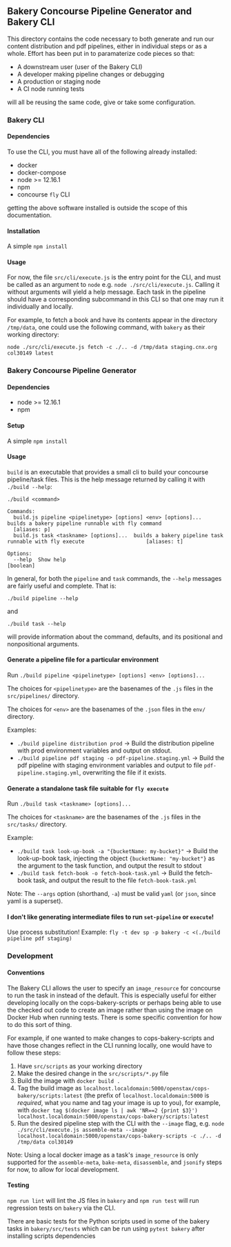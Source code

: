 ## Bakery Concourse Pipeline Generator and Bakery CLI

This directory contains the code necessary to both generate and run our content distribution and pdf pipelines, either in individual steps or as a whole. Effort has been put in to paramaterize code pieces so that:
- A downstream user (user of the Bakery CLI)
- A developer making pipeline changes or debugging
- A production or staging node
- A CI node running tests

will all be reusing the same code, give or take some configuration.

### Bakery CLI

#### Dependencies
To use the CLI, you must have all of the following already installed:
- docker
- docker-compose
- node >= 12.16.1
- npm
- concourse `fly` CLI

getting the above software installed is outside the scope of this documentation.

#### Installation
A simple `npm install`

#### Usage
For now, the file `src/cli/execute.js` is the entry point for the CLI, and must be called as an argument to `node` e.g. `node ./src/cli/execute.js`. Calling it without arguments will yield a help message. Each task in the pipeline should have a corresponding subcommand in this CLI so that one may run it individually and locally.

For example, to fetch a book and have its contents appear in the directory `/tmp/data`, one could use the following command, with `bakery` as their working directory:

`node ./src/cli/execute.js fetch -c ./.. -d /tmp/data staging.cnx.org col30149 latest`

### Bakery Concourse Pipeline Generator

#### Dependencies
- node >= 12.16.1
- npm

#### Setup
A simple `npm install`

#### Usage
`build` is an executable that provides a small cli to build your concourse pipeline/task files. This is the help message returned by calling it with `./build --help`:
```
./build <command>

Commands:
  build.js pipeline <pipelinetype> [options] <env> [options]...  builds a bakery pipeline runnable with fly command
  [aliases: p]
  build.js task <taskname> [options]...  builds a bakery pipeline task runnable with fly execute                    [aliases: t]

Options:
  --help  Show help                                                                                  [boolean]
```

In general, for both the `pipeline` and `task` commands, the `--help` messages are fairly useful and complete. That is:

`./build pipeline --help`

and

`./build task --help`

will provide information about the command, defaults, and its positional and nonpositional arguments.

#### Generate a pipeline file for a particular environment
Run `./build pipeline <pipelinetype> [options] <env> [options]...`

The choices for `<pipelinetype>` are the basenames of the `.js` files in the `src/pipelines/` directory.

The choices for `<env>` are the basenames of the `.json` files in the `env/` directory.

Examples:
- `./build pipeline distribution prod` -> Build the distribution pipeline with prod environment variables and output on stdout.
- `./build pipeline pdf staging -o pdf-pipeline.staging.yml` -> Build the pdf pipeline with staging environment variables and output to file `pdf-pipeline.staging.yml`, overwriting the file if it exists.

#### Generate a standalone task file suitable for `fly execute`
Run `./build task <taskname> [options]...`

The choices for `<taskname>` are the basenames of the `.js` files in the `src/tasks/` directory.

Example:
- `./build task look-up-book -a "{bucketName: my-bucket}"` -> Build the look-up-book task, injecting the object `{bucketName: "my-bucket"}` as the argument to the task function, and output the result to stdout
- `./build task fetch-book -o fetch-book-task.yml` -> Build the fetch-book task, and output the result to the file `fetch-book-task.yml`

Note: The `--args` option (shorthand, `-a`) must be valid `yaml` (or `json`, since yaml is a superset).

#### I don't like generating intermediate files to run `set-pipeline` or `execute`!
Use process substitution!
Example: `fly -t dev sp -p bakery -c <(./build pipeline pdf staging)`

### Development

#### Conventions
The Bakery CLI allows the user to specify an `image_resource` for concourse to run the task in instead of the default. This is especially useful for either developing locally on the cops-bakery-scripts or perhaps being able to use the checked out code to create an image rather than using the image on Docker Hub when running tests. There is some specific convention for how to do this sort of thing.

For example, if one wanted to make changes to cops-bakery-scripts and have those changes reflect in the CLI running locally, one would have to follow these steps:
1. Have `src/scripts` as your working directory
2. Make the desired change in the `src/scripts/*.py` file
3. Build the image with `docker build .`
4. Tag the build image as `localhost.localdomain:5000/openstax/cops-bakery/scripts:latest` (the prefix of `localhost.localdomain:5000` is *required*, what you name and tag your image is up to you), for example, with `docker tag $(docker image ls | awk 'NR==2 {print $3}') localhost.localdomain:5000/openstax/cops-bakery/scripts:latest`
5. Run the desired pipeline step with the CLI with the `--image` flag, e.g. `node ./src/cli/execute.js assemble-meta --image localhost.localdomain:5000/openstax/cops-bakery-scripts -c ./.. -d /tmp/data col30149`

Note: Using a local docker image as a task's `image_resource` is only supported for the `assemble-meta`, `bake-meta`, `disassemble`, and `jsonify` steps for now, to allow for local development.

#### Testing
`npm run lint` will lint the JS files in `bakery` and `npm run test` will run regression tests on `bakery` via the CLI.

There are basic tests for the Python scripts used in some of the bakery tasks in `bakery/src/tests` which can be run using `pytest bakery` after installing scripts dependencies
